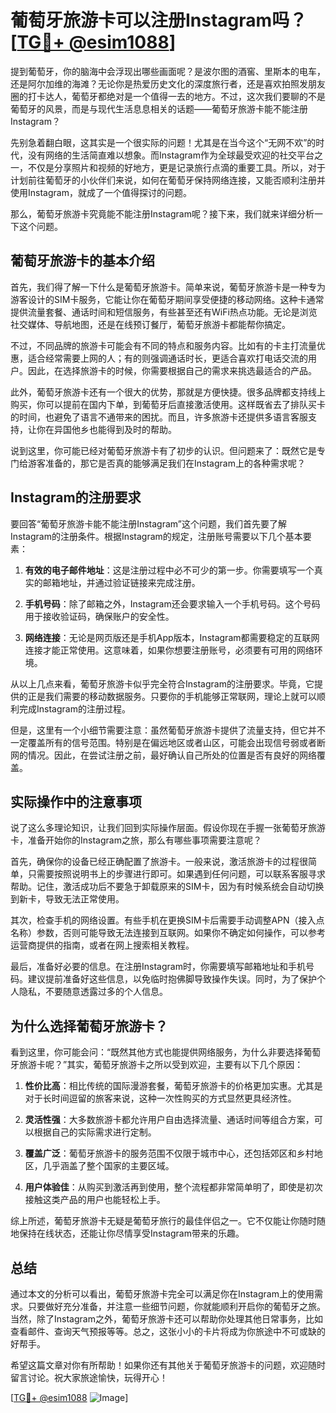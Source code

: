 # 葡萄牙旅游卡可以注册Instagram吗？[[TG💪+ @esim1088](https://t.me/s/esim1088)]

提到葡萄牙，你的脑海中会浮现出哪些画面呢？是波尔图的酒窖、里斯本的电车，还是阿尔加维的海滩？无论你是热爱历史文化的深度旅行者，还是喜欢拍照发朋友圈的打卡达人，葡萄牙都绝对是一个值得一去的地方。不过，这次我们要聊的不是葡萄牙的风景，而是与现代生活息息相关的话题——葡萄牙旅游卡能不能注册Instagram？

先别急着翻白眼，这其实是一个很实际的问题！尤其是在当今这个“无网不欢”的时代，没有网络的生活简直难以想象。而Instagram作为全球最受欢迎的社交平台之一，不仅是分享照片和视频的好地方，更是记录旅行点滴的重要工具。所以，对于计划前往葡萄牙的小伙伴们来说，如何在葡萄牙保持网络连接，又能否顺利注册并使用Instagram，就成了一个值得探讨的问题。

那么，葡萄牙旅游卡究竟能不能注册Instagram呢？接下来，我们就来详细分析一下这个问题。

## 葡萄牙旅游卡的基本介绍

首先，我们得了解一下什么是葡萄牙旅游卡。简单来说，葡萄牙旅游卡是一种专为游客设计的SIM卡服务，它能让你在葡萄牙期间享受便捷的移动网络。这种卡通常提供流量套餐、通话时间和短信服务，有些甚至还有WiFi热点功能。无论是浏览社交媒体、导航地图，还是在线预订餐厅，葡萄牙旅游卡都能帮你搞定。

不过，不同品牌的旅游卡可能会有不同的特点和服务内容。比如有的卡主打流量优惠，适合经常需要上网的人；有的则强调通话时长，更适合喜欢打电话交流的用户。因此，在选择旅游卡的时候，你需要根据自己的需求来挑选最适合的产品。

此外，葡萄牙旅游卡还有一个很大的优势，那就是方便快捷。很多品牌都支持线上购买，你可以提前在国内下单，到葡萄牙后直接激活使用。这样既省去了排队买卡的时间，也避免了语言不通带来的困扰。而且，许多旅游卡还提供多语言客服支持，让你在异国他乡也能得到及时的帮助。

说到这里，你可能已经对葡萄牙旅游卡有了初步的认识。但问题来了：既然它是专门给游客准备的，那它是否真的能够满足我们在Instagram上的各种需求呢？

## Instagram的注册要求

要回答“葡萄牙旅游卡能不能注册Instagram”这个问题，我们首先要了解Instagram的注册条件。根据Instagram的规定，注册账号需要以下几个基本要素：

1. **有效的电子邮件地址**：这是注册过程中必不可少的第一步。你需要填写一个真实的邮箱地址，并通过验证链接来完成注册。
   
2. **手机号码**：除了邮箱之外，Instagram还会要求输入一个手机号码。这个号码用于接收验证码，确保账户的安全性。

3. **网络连接**：无论是网页版还是手机App版本，Instagram都需要稳定的互联网连接才能正常使用。这意味着，如果你想要注册账号，必须要有可用的网络环境。

从以上几点来看，葡萄牙旅游卡似乎完全符合Instagram的注册要求。毕竟，它提供的正是我们需要的移动数据服务。只要你的手机能够正常联网，理论上就可以顺利完成Instagram的注册过程。

但是，这里有一个小细节需要注意：虽然葡萄牙旅游卡提供了流量支持，但它并不一定覆盖所有的信号范围。特别是在偏远地区或者山区，可能会出现信号弱或者断网的情况。因此，在尝试注册之前，最好确认自己所处的位置是否有良好的网络覆盖。

## 实际操作中的注意事项

说了这么多理论知识，让我们回到实际操作层面。假设你现在手握一张葡萄牙旅游卡，准备开始你的Instagram之旅，那么有哪些事项需要注意呢？

首先，确保你的设备已经正确配置了旅游卡。一般来说，激活旅游卡的过程很简单，只需要按照说明书上的步骤进行即可。如果遇到任何问题，可以联系客服寻求帮助。记住，激活成功后不要急于卸载原来的SIM卡，因为有时候系统会自动切换到新卡，导致无法正常使用。

其次，检查手机的网络设置。有些手机在更换SIM卡后需要手动调整APN（接入点名称）参数，否则可能导致无法连接到互联网。如果你不确定如何操作，可以参考运营商提供的指南，或者在网上搜索相关教程。

最后，准备好必要的信息。在注册Instagram时，你需要填写邮箱地址和手机号码。建议提前准备好这些信息，以免临时抱佛脚导致操作失误。同时，为了保护个人隐私，不要随意透露过多的个人信息。

## 为什么选择葡萄牙旅游卡？

看到这里，你可能会问：“既然其他方式也能提供网络服务，为什么非要选择葡萄牙旅游卡呢？”其实，葡萄牙旅游卡之所以受到欢迎，主要有以下几个原因：

1. **性价比高**：相比传统的国际漫游套餐，葡萄牙旅游卡的价格更加实惠。尤其是对于长时间逗留的旅客来说，这种一次性购买的方式显然更具经济性。

2. **灵活性强**：大多数旅游卡都允许用户自由选择流量、通话时间等组合方案，可以根据自己的实际需求进行定制。

3. **覆盖广泛**：葡萄牙旅游卡的服务范围不仅限于城市中心，还包括郊区和乡村地区，几乎涵盖了整个国家的主要区域。

4. **用户体验佳**：从购买到激活再到使用，整个流程都非常简单明了，即使是初次接触这类产品的用户也能轻松上手。

综上所述，葡萄牙旅游卡无疑是葡萄牙旅行的最佳伴侣之一。它不仅能让你随时随地保持在线状态，还能让你尽情享受Instagram带来的乐趣。

## 总结

通过本文的分析可以看出，葡萄牙旅游卡完全可以满足你在Instagram上的使用需求。只要做好充分准备，并注意一些细节问题，你就能顺利开启你的葡萄牙之旅。当然，除了Instagram之外，葡萄牙旅游卡还可以帮助你处理其他日常事务，比如查看邮件、查询天气预报等等。总之，这张小小的卡片将成为你旅途中不可或缺的好帮手。

希望这篇文章对你有所帮助！如果你还有其他关于葡萄牙旅游卡的问题，欢迎随时留言讨论。祝大家旅途愉快，玩得开心！

[[TG💪+ @esim1088](https://t.me/s/esim1088) ![Image](https://i.postimg.cc/4NQfJmqS/Snipaste-2025-05-13-00-14-12.png)]